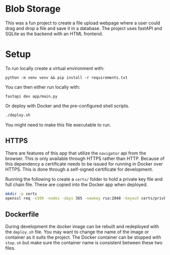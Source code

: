 # Blob Storage

This was a fun project to create a file upload webpage where a user could drag and drop a file and save it in a database. The project uses fastAPI and SQLite as the backend with an HTML frontend.

# Setup

To run locally create a virtual environment with:

```
python -m venv venv && pip install -r requirements.txt
```

You can then either run locally with:

```
fastapi dev app/main.py
```

Or deploy with Docker and the pre-configured shell scripts.

```sh
./deploy.sh
```

You might need to make this file executable to run.

## HTTPS

There are features of this app that utilize the `navigator` api from the browser. This is only available through HTTPS rather than HTTP. Because of this dependency a certificate needs to be issued for running in Docker over HTTPS. This is done through a self-signed certificate for development.

Running the following to create a `certs/` folder to hold a private key file and full chain file. These are copied into the Docker app when deployed.

```sh
mkdir -p certs
openssl req -x509 -nodes -days 365 -newkey rsa:2048 -keyout certs/privkey.pem -out certs/fullchain.pem
```

## Dockerfile

During development the docker image can be rebuilt and redeployed with the `deploy.sh` file. You may want to change the name of the image or container as it suits the project. The Docker container can be stopped with `stop.sh` but make sure the container name is consistent between these two files.

